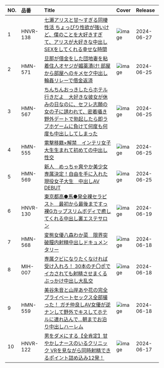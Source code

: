 |NO.|品番|Title|Cover|Release|
|:---|:---|:---|:---|:---|
1|HNVR-138|[七瀬アリスと甘～すぎる同棲性活 ちょっぴり性欲が強いけど、僕のことを大好きすぎて、アリスが大好きな中出しSEXをしてくれる幸せな時間](https://www.avmoive.top/index.php/archives/57951/)|![image](https://cdn.up-timely.com/image/25/content/74291/k3txHcqVaK8RJEFOXf303bLanbRKqC7eYhpPB6AX.jpg)|2024-06-27
2|HMN-571|[旦那が借金をした団地妻を粘着住人オヤジが媚薬漬け! 部屋から部屋へのキメセク中出し輪姦リレーで借金返済](https://www.avmoive.top/index.php/archives/57332/)|![image](https://cdn.up-timely.com/image/25/content/74289/ts53BRWTYPifRvR7Dw5XOlCZvWxOwVbXWodLc8aR.jpg)|2024-06-25
3|HMN-567|[ちんちんおっきしたらホテル行きだよ　大好きな彼女が休みの日なのに、セフレ志願の女の子に誘われて、密着囁き野外デートで勃起したら即ラブホゲームに負けて何度も何度も中出ししてしまった](https://www.avmoive.top/index.php/archives/57331/)|![image](https://cdn.up-timely.com/image/25/content/74286/vQSwltXH5sHjOVlFDRpPDDpq5Wioa0A2GSnGeors.jpg)|2024-06-25
4|HMN-555|[電撃移籍×解禁　インテリ女子大生生まれて初めての中出し性交](https://www.avmoive.top/index.php/archives/57330/)|![image](https://cdn.up-timely.com/image/25/content/74290/OjvYVOJE2iNxZuQ9wLClFhSAQ4TGz9IzDPOZbq5g.jpg)|2024-06-25
5|HMN-569|[新人　めっちゃ爽やか美少女専属決定！自由を手に入れた現役女子大生　中出しAV DEBUT](https://www.avmoive.top/index.php/archives/57329/)|![image](https://cdn.up-timely.com/image/25/content/74287/IaHJjPWKgiKFNi31hMRlCqnPE6WY10QSDBzLKaub.jpg)|2024-06-25
6|HNVR-130|[東京都高●馬●発全裸セラピスト　最初から最後まですっ裸Gカップスリムボディで癒してくれる中出し裏エステサロン](https://www.avmoive.top/index.php/archives/56790/)|![image](https://cdn.up-timely.com/image/25/content/74177/DeL95nJLeEBhlbDnKzUbrKtUvVJWXL0yUMQxFWnw.jpg)|2024-06-19
7|HMN-568|[変態女優八森わか菜　限界突破膣内射精中出しドキュメンタリー](https://www.avmoive.top/index.php/archives/58225/)|![image](https://cdn.up-timely.com/image/25/content/74175/H6yJlWpW9Ra5R9gqqgdFVkF5U2hcERl7KvydE2mo.jpg)|2024-06-18
8|MIH-007|[専属クビになりたくなければ受け入れろ！ 30本のチ〇ポでイカされても射精させまくるぶっかけ中出し大乱交](https://www.avmoive.top/index.php/archives/58224/)|![image](https://cdn.up-timely.com/image/25/content/74179/4pIK59VmjfKm3YyolSTFHmc1RdXYxffPfmLgFJqP.jpg)|2024-06-18
9|HMN-559|[美谷朱音と山岸あや花の完全プライベートセックス全部撮った！ ガチ仲良しAV女優が逆ナンして野外でキスしてホテルに連れ込んで…朝までお泊り中出しハーレム](https://www.avmoive.top/index.php/archives/58223/)|![image](https://cdn.up-timely.com/image/25/content/74176/GNQPTfnGJl2ko3uG0bG9vroiemwjMU6Z5JaI2O3n.jpg)|2024-06-18
10|HNVR-122|[男をダメにする【全肯定】甘やかしナースのいるクリニック VRを見ながら同時射精できるポイント詰め込み12発！](https://www.avmoive.top/index.php/archives/56930/)|![image](https://cdn.up-timely.com/image/25/content/74178/ah1WqcZwpRRbryxLk9EWmWGKaE1Gtf3TYp4oMVqG.jpg)|2024-06-17